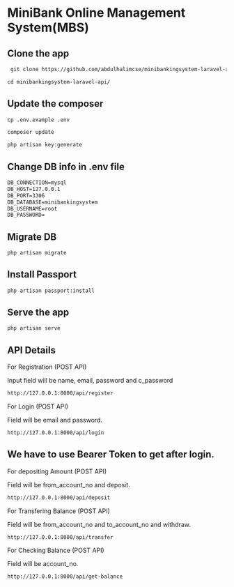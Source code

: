 # MiniBank Online Management System(MBS)

## Clone the app 

````html
 git clone https://github.com/abdulhalimcse/minibankingsystem-laravel-api.git
````

````html
cd minibankingsystem-laravel-api/

````

## Update the composer

````html
cp .env.example .env
````

````html
composer update
````

````html
php artisan key:generate
````

## Change DB info in .env file 

````html
DB_CONNECTION=mysql
DB_HOST=127.0.0.1
DB_PORT=3306
DB_DATABASE=minibankingsystem
DB_USERNAME=root
DB_PASSWORD=

````
## Migrate DB 

````html
php artisan migrate
````

## Install Passport 

````html
php artisan passport:install
````
 
## Serve the app
````html
php artisan serve
````


## API Details

For Registration (POST API)

Input field will be name, email, password and c_password 

````html
http://127.0.0.1:8000/api/register
````

For Login (POST API)

Field will be email and password.

````html
http://127.0.0.1:8000/api/login
````

## We have to use Bearer Token to get after login.

For depositing Amount (POST API)

Field will be from_account_no and deposit.

````html
http://127.0.0.1:8000/api/deposit 
````

For Transfering Balance (POST API)

Field will be from_account_no and to_account_no and withdraw.

````html
http://127.0.0.1:8000/api/transfer
````


For Checking Balance (POST API)

Field will be account_no.

````html
http://127.0.0.1:8000/api/get-balance
````







